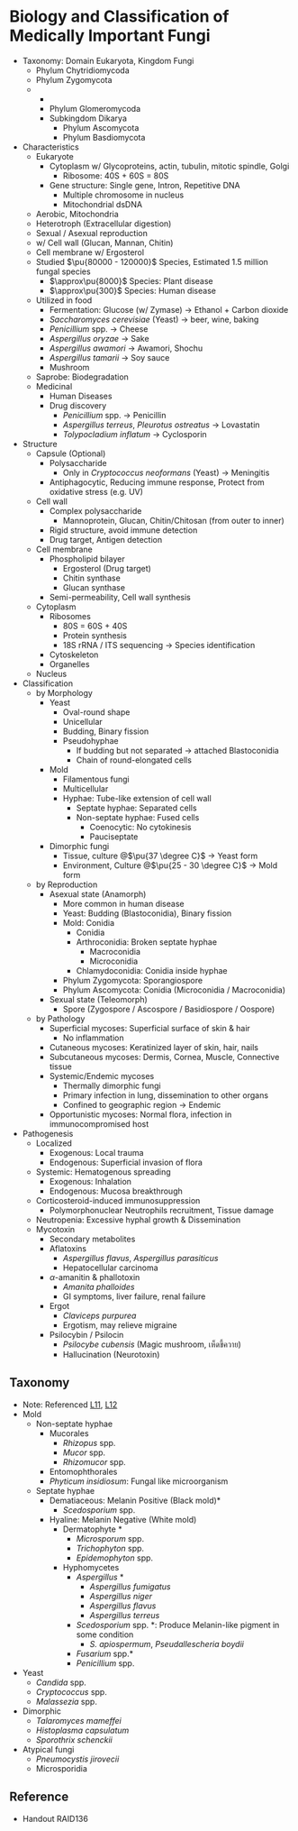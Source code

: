 # Biology and Classification of Medically Important Fungi

* Taxonomy: Domain Eukaryota, Kingdom Fungi
  * Phylum Chytridiomycoda
  * Phylum Zygomycota
  * -
    * Phylum Glomeromycoda
    * Subkingdom Dikarya
      * Phylum Ascomycota
      * Phylum Basdiomycota
* Characteristics
  * Eukaryote
    * Cytoplasm w/ Glycoproteins, actin, tubulin, mitotic spindle, Golgi
      * Ribosome: 40S + 60S = 80S
    * Gene structure: Single gene, Intron, Repetitive DNA
      * Multiple chromosome in nucleus
      * Mitochondrial dsDNA
  * Aerobic, Mitochondria
  * Heterotroph (Extracellular digestion)
  * Sexual / Asexual reproduction
  * w/ Cell wall (Glucan, Mannan, Chitin)
  * Cell membrane w/ Ergosterol
  * Studied $\pu{80000 - 120000}$ Species, Estimated 1.5 million fungal species
    * $\approx\pu{8000}$ Species: Plant disease
    * $\approx\pu{300}$ Species: Human disease
  * Utilized in food
    * Fermentation: Glucose (w/ Zymase) → Ethanol + Carbon dioxide
    * *Saccharomyces cerevisiae* (Yeast) → beer, wine, baking
    * *Penicillium* spp. → Cheese
    * *Aspergillus oryzae* → Sake
    * *Aspergillus awamori* → Awamori, Shochu
    * *Aspergillus tamarii* → Soy sauce
    * Mushroom
  * Saprobe: Biodegradation
  * Medicinal
    * Human Diseases
    * Drug discovery
      * *Penicillium* spp. → Penicillin
      * *Aspergillus terreus*, *Pleurotus ostreatus* → Lovastatin
      * *Tolypocladium inflatum* → Cyclosporin
* Structure
  * Capsule (Optional)
    * Polysaccharide
      * Only in *Cryptococcus neoformans* (Yeast) → Meningitis
    * Antiphagocytic, Reducing immune response, Protect from oxidative stress (e.g. UV)
  * Cell wall
    * Complex polysaccharide
      * Mannoprotein, Glucan, Chitin/Chitosan (from outer to inner)
    * Rigid structure, avoid immune detection
    * Drug target, Antigen detection
  * Cell membrane
    * Phospholipid bilayer
      * Ergosterol (Drug target)
      * Chitin synthase
      * Glucan synthase
    * Semi-permeability, Cell wall synthesis
  * Cytoplasm
    * Ribosomes
      * 80S = 60S + 40S
      * Protein synthesis
      * 18S rRNA / ITS sequencing → Species identification
    * Cytoskeleton
    * Organelles
  * Nucleus
* Classification
  * by Morphology
    * Yeast
      * Oval-round shape
      * Unicellular
      * Budding, Binary fission
      * Pseudohyphae
        * If budding but not separated → attached Blastoconidia
        * Chain of round-elongated cells
    * Mold
      * Filamentous fungi
      * Multicellular
      * Hyphae: Tube-like extension of cell wall
        * Septate hyphae: Separated cells
        * Non-septate hyphae: Fused cells
          * Coenocytic: No cytokinesis
          * Pauciseptate
    * Dimorphic fungi
      * Tissue, culture @$\pu{37 \degree C}$ → Yeast form
      * Environment, Culture @$\pu{25 - 30 \degree C}$ → Mold form
  * by Reproduction
    * Asexual state (Anamorph)
      * More common in human disease
      * Yeast: Budding (Blastoconidia), Binary fission
      * Mold: Conidia
        * Conidia
        * Arthroconidia: Broken septate hyphae
          * Macroconidia
          * Microconidia
        * Chlamydoconidia: Conidia inside hyphae
      * Phylum Zygomycota: Sporangiospore
      * Phylum Ascomycota: Conidia (Microconidia / Macroconidia)
    * Sexual state (Teleomorph)
      * Spore (Zygospore / Ascospore / Basidiospore / Oospore)
  * by Pathology
    * Superficial mycoses: Superficial surface of skin & hair
      * No inflammation
    * Cutaneous mycoses: Keratinized layer of skin, hair, nails
    * Subcutaneous mycoses: Dermis, Cornea, Muscle, Connective tissue
    * Systemic/Endemic mycoses
      * Thermally dimorphic fungi
      * Primary infection in lung, dissemination to other organs
      * Confined to geographic region → Endemic
    * Opportunistic mycoses: Normal flora, infection in immunocompromised host
* Pathogenesis
  * Localized
    * Exogenous: Local trauma
    * Endogenous: Superficial invasion of flora
  * Systemic: Hematogenous spreading
    * Exogenous: Inhalation
    * Endogenous: Mucosa breakthrough
  * Corticosteroid-induced immunosuppression
    * Polymorphonuclear Neutrophils recruitment, Tissue damage
  * Neutropenia: Excessive hyphal growth & Dissemination
  * Mycotoxin
    * Secondary metabolites
    * Aflatoxins
      * *Aspergillus flavus*, *Aspergillus parasiticus*
      * Hepatocellular carcinoma
    * $\alpha$-amanitin & phallotoxin
      * *Amanita phalloides*
      * GI symptoms, liver failure, renal failure
    * Ergot
      * *Claviceps purpurea*
      * Ergotism, may relieve migraine
    * Psilocybin / Psilocin
      * *Psilocybe cubensis* (Magic mushroom, เห็ดขี้ควาย)
      * Hallucination (Neurotoxin)

## Taxonomy

* Note: Referenced [L11](11%20-%20Medically%20Important%20Mold.md), [L12](12%20-%20Medically%20Important%20Yeasts.md)
* Mold
  * Non-septate hyphae
    * Mucorales
      * *Rhizopus* spp.
      * *Mucor* spp.
      * *Rhizomucor* spp.
    * Entomophthorales
    * *Phyticum insidiosum*: Fungal like microorganism
  * Septate hyphae
    * Dematiaceous: Melanin Positive (Black mold)\*
      * *Scedosporium* spp.
    * Hyaline: Melanin Negative (White mold)
      * Dermatophyte \*
        * *Microsporum* spp.
        * *Trichophyton* spp.
        * *Epidemophyton* spp.
      * Hyphomycetes
        * *Aspergillus* \*
          * *Aspergillus fumigatus*
          * *Aspergillus niger*
          * *Aspergillus flavus*
          * *Aspergillus terreus*
        * *Scedosporium* spp. \*: Produce Melanin-like pigment in some condition
          * *S. apiospermum*, *Pseudallescheria boydii*
        * *Fusarium* spp.\*
        * *Penicillium* spp.
* Yeast
  * *Candida* spp.
  * *Cryptococcus* spp.
  * *Malassezia* spp.
* Dimorphic
  * *Talaromyces mameffei*
  * *Histoplasma capsulatum*
  * *Sporothrix schenckii*
* Atypical fungi
  * *Pneumocystis jirovecii*
  * Microsporidia

## Reference

* Handout RAID136
